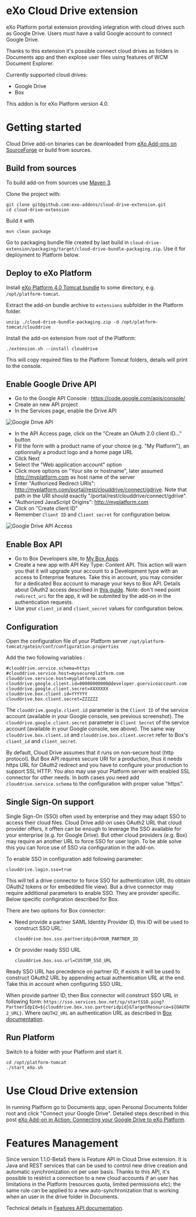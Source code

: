 eXo Cloud Drive extension
=========================

eXo Platform portal extension providing integration with cloud drives such as Google Drive.
Users must have a valid Google account to connect Google Drive.

Thanks to this extension it's possible connect cloud drives as folders in Documents app and then explose user files using features of WCM Document Explorer.

Currently supported cloud drives:
* Google Drive
* Box

This addon is for eXo Platform version 4.0.

Getting started
===============

Cloud Drive add-on binaries can be downloaded from [eXo Add-ons on SourceForge](http://sourceforge.net/projects/exo/files/Addons/Cloud%20Drive/) or build from sources. 


Build from sources
------------------

To build add-on from sources use [Maven 3](http://maven.apache.org/download.html).

Clone the project with:

    git clone git@github.com:exo-addons/cloud-drive-extension.git
    cd cloud-drive-extension

Build it with

    mvn clean package
    
Go to packaging bundle file created by last build in `cloud-drive-extension/packaging/target/cloud-drive-bundle-packaging.zip`. Use it for deployment to Platform below.


Deploy to eXo Platform
----------------------

Install [eXo Platform 4.0 Tomcat bundle](http://learn.exoplatform.com/Download-eXo-Platform-Express-Edition-En.html) to some directory, e.g. `/opt/platform-tomcat`.

Extract the add-on bundle archive to `extensions` subfolder in the Platform folder.

```
unzip ./cloud-drive-bundle-packaging.zip -d /opt/platform-tomcat/clouddrive
```

Install the add-on extension from root of the Platform:

```
./extension.sh --install clouddrive
```

This will copy required files to the Platform Tomcat folders, details will print to the console.

Enable Google Drive API
-----------------------

- Go to the Google API Console : https://code.google.com/apis/console/
- Create an new API project
- In the Services page, enable the Drive API

![Google Drive API](https://raw.github.com/exo-addons/cloud-drive-extension/master/documentation/readme/google-drive-api.png)

- In the API Access page, click on the "Create an OAuth 2.0 client ID..." button
- Fill the form with a product name of your choice (e.g. "My Platform"), an optionnally a product logo and a home page URL
- Click Next
- Select the "Web application account" option
- Click more options on "Your site or hostname", later assumed http://myplatform.com as host name of the server
- Enter "Authorized Redirect URIs": http://myplatform.com/portal/rest/clouddrive/connect/gdrive. Note that path in the URI should exactly "/portal/rest/clouddrive/connect/gdrive".
- "Authorized JavaScript Origins": http://myplatform.com
- Click on "Create client ID"
- Remember `Client ID` and `Client secret` for configuration below.

![Google Drive API Access](https://raw.github.com/exo-addons/cloud-drive-extension/master/documentation/readme/google-drive-access.png)

Enable Box API
--------------

- Go to Box Developers site, to [My Box Apps](http://box.com/developers/services).
- Create a new app with API Key Type: Content API. This action will warn you that it will upgrade your account to a Development type with an access to Enterprise features. Take this in account, you may consider for a dedicated Box account to manage your keys to Box API. Details about OAuth2 access described in [this guide](http://developers.box.com/oauth/). Note: don't need point `redirect_uri` for the app, it will be submited by the add-on in the authentication requests.
- Use your `client_id` and `client_secret` values for configuration below.

Configuration
-------------

Open the configuration file of your Platform server `/opt/platform-tomcat/gatein/conf/configuration.properties`

Add the two following variables :

    #clouddrive.service.schema=https
    #clouddrive.service.host=mysecureplatform.com
    clouddrive.service.host=myplatform.com
    clouddrive.google.client.id=00000000000@developer.gserviceaccount.com
    clouddrive.google.client.secret=XXXXXXX
    clouddrive.box.client.id=YYYYYY
    clouddrive.box.client.secret=ZZZZZZ

The `clouddrive.google.client.id` parameter is the `Client ID` of the service account (available in your Google console, see previous screenshot).
The `clouddrive.google.client.secret` parameter is `Client Secret` of the service account (available in your Google console, see above).
The same way `clouddrive.box.client.id` and `clouddrive.box.client.secret` refer to Box's `client_id` and `client_secret`.

By default, Cloud Drive assumes that it runs on non-secure host (http protocol). But Box API requires secure URI for a production, thus it needs https URL for OAuth2 redirect and you have to configure your production to support SSL HTTP. You also may use your Platform server with enabled SSL connector for other needs. In both cases you need add `clouddrive.service.schema` to the configuration with proper value "https".

Single Sign-On support
----------------------

Single Sign-On (SSO) often used by enterprise and they may adapt SSO to access their cloud files. Cloud Drive add-on uses OAuth2 URL that cloud provider offers, it offten can be enough to leverage the SSO available for your enterprise (e.g. for Google Drive). But other cloud providers (e.g. Box) may require an another URL to force SSO for user login. To be able solve this you can force use of SSO via configuration in the add-on.

To enable SSO in configuration add following parameter:

    clouddrive.login.sso=true

This will tell a drive connector to force SSO for authentication URL (to obtain OAuth2 tokens or for embedded file view). But a drive connector may require additional parameters to enable SSO. They are provider specific. Below specific configiration described for Box.

There are two options for Box connector:

- Need provide a partner SAML Identity Provider ID, this ID will be used to construct SSO URL:

    `clouddrive.box.sso.partneridpid=YOUR_PARTNER_ID`
    
- Or provider ready SSO URL

    `clouddrive.box.sso.url=CUSTOM_SSO_URL`

Ready SSO URL has precedence on partner ID, if exists it will be used to construct OAuth2 URL by appending actual authentication URL at the end. Take this in account when configuring SSO URL.

When provide partner ID, then Box connector will construct SSO URL in following form:
`https://sso.services.box.net/sp/startSSO.ping?PartnerIdpId=${clouddrive.box.sso.partneridpid}&TargetResource=${OAUTH2_URL}`. Where `OAUTH2_URL` an authentication URL as described in [Box documentation](https://developers.box.com/oauth/).

Run Platform
------------

Switch to a folder with your Platform and start it.

    cd /opt/platform-tomcat
    ./start_eXo.sh
    

Use Cloud Drive extension
=========================

In running Platform go to Documents app, open Personal Documents folder root and click "Connect your Google Drive".
Detailed steps described in this post [eXo Add-on in Action: Connecting your Google Drive to eXo Platform](http://blog.exoplatform.com/2013/02/28/exo-add-on-in-action-connecting-your-google-drive-to-exo-platform).

Features Management
===================

Since version 1.1.0-Beta5 there is Feature API in Cloud Drive extension. It is Java and REST services that can be used to control new drive creation and automatic synchronization on per user basis. Thanks to this API, it's possible to restrict a connection to a new cloud accounts if an user has limitations in the Platform (resources quota, limited permissions etc); the same rule can be applied to a new auto-synchronization that is working when an user in the drive folder in Documents.

Technical details in [Features API documentation](https://github.com/exo-addons/cloud-drive-extension/blob/master/documentation/FEATURES_API.md).











